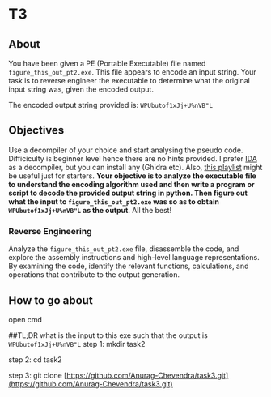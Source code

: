 # T3
## About
You have been given a PE (Portable Executable) file named `figure_this_out_pt2.exe`. This file appears to encode an input string. Your task is to reverse engineer the executable to determine what the original input string was, given the encoded output.

The encoded output string provided is: `WPUbutof1xJj+U%nVB"L`

## Objectives
Use a decompiler of your choice and start analysing the pseudo code. Difficiculty is beginner level hence there are no hints provided. I prefer [IDA](https://hex-rays.com/ida-free/) as a decompiler, but you can install any (Ghidra etc). Also, [this playlist](https://www.youtube.com/watch?v=tWSa1L5L394) might be useful just for starters. **Your objective is to analyze the executable file to understand the encoding algorithm used and then write a program or script to decode the provided output string in python. Then figure out what the input to `figure_this_out_pt2.exe` was so as to obtain `WPUbutof1xJj+U%nVB"L` as the output**. All the best!
### Reverse Engineering
Analyze the `figure_this_out_pt2.exe` file, disassemble the code, and explore the assembly instructions and high-level language representations. By examining the code, identify the relevant functions, calculations, and operations that contribute to the output generation.
## How to go about
open cmd

##TL;DR
what is the input to this exe such that the output is  `WPUbutof1xJj+U%nVB"L`
step 1: mkdir task2

step 2: cd task2

step 3: git clone [https://github.com/Anurag-Chevendra/task3.git](https://github.com/Anurag-Chevendra/task3.git)

